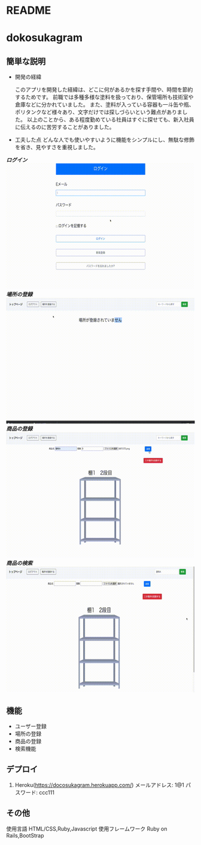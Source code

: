 # README
# dokosukagram

## 簡単な説明
- 開発の経緯

  このアプリを開発した経緯は、どこに何があるかを探す手間や、時間を節約するためです。
  前職では多種多様な塗料を扱っており、保管場所も技術室や倉庫などに分かれていました。
  また、塗料が入っている容器も一斗缶や瓶、ポリタンクなど様々あり、文字だけでは探しづらいという難点がありました。
  以上のことから、ある程度勤めている社員はすぐに探せても、新入社員に伝えるのに苦労することがありました。

- 工夫した点
  どんな人でも使いやすいように機能をシンプルにし、無駄な修飾を省き、見やすさを重視しました。

***ログイン***
![ログイン](app/image/0c5d0e16973e809395c0d9799730b4a1.mp4.gif)
***場所の登録***
![場所の登録](app/image/62d728803c84cb9cf2e675cb76c4bf5a.mp4.gif)
***商品の登録***
![商品の登録](app/image/fb471d3910ccb68d6300acc5cb0aae53.mp4.gif)
***商品の検索***
![商品の検索](app/image/3bb938c6d43740896d2eab6dffb13c9b.mp4.gif)
## 機能

- ユーザー登録
- 場所の登録
- 商品の登録
- 検索機能

## デプロイ

1. Heroku(https://docosukagram.herokuapp.com/)
メールアドレス: 1@1
パスワード: ccc111

## その他
使用言語 HTML/CSS,Ruby,Javascript
使用フレームワーク Ruby on Rails,BootStrap

